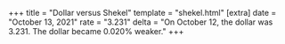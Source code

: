 +++
title = "Dollar versus Shekel"
template = "shekel.html"
[extra]
date = "October 13, 2021"
rate = "3.231"
delta = "On October 12, the dollar was 3.231. The dollar became 0.020% weaker."
+++

